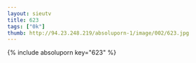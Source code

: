 ```yaml
--- 
layout: sieutv
title: 623
tags: ["0k"]
thumb: http://94.23.248.219/absoluporn-1/image/002/623.jpg
---
```

{% include absoluporn key="623" %} 
